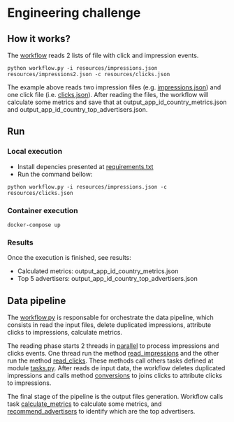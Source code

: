 # Engineering challenge

## How it works?

The [workflow](./workflow.py) reads 2 lists of file with click and impression events.

```
python workflow.py -i resources/impressions.json resources/impressions2.json -c resources/clicks.json
```

The example above reads two impression files (e.g. [impressions.json](./resources/impressions.json)) and one click file (i.e. [clicks.json](./resources/clicks.json)).
After reading the files, the workflow will calculate some metrics and save that at output_app_id_country_metrics.json and output_app_id_country_top_advertisers.json.

## Run

### Local execution
- Install depencies presented at [requirements.txt](./requirements.txt)
- Run the command bellow:
```
python workflow.py -i resources/impressions.json -c resources/clicks.json
```
### Container execution
```
docker-compose up
```
### Results
Once the execution is finished, see results:
  - Calculated metrics: output_app_id_country_metrics.json
  - Top 5 advertisers: output_app_id_country_top_advertisers.json
  
## Data pipeline

The [workflow.py](./workflow.py) is responsable for orchestrate the data pipeline, which consists in read the input files, delete duplicated impressions, attribute clicks to impressions, calculate metrics.

The reading phase starts 2 threads in [parallel](./workflow.py#L67) to process impressions and clicks events. One thread run the method [read_impressions](./workflow.py#L14) and the other run the method [read_clicks](./workflow.py#L23). These methods call others tasks defined at module [tasks.py](./tasks.py). After reads de input data, the workflow deletes duplicated impressions and calls method [conversions](./workflow.py#L29) to joins clicks to attribute clicks to impressions.

The final stage of the pipeline is the output files generation. Workflow calls task [calculate_metrics](./workflow.py#L36) to calculate some metrics, and [recommend_advertisers](./workflow.py#L46) to identify which are the top advertisers.
